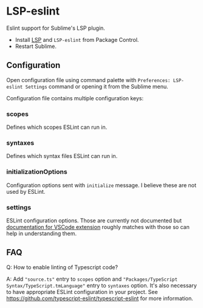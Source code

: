 # LSP-eslint

Eslint support for Sublime's LSP plugin.

* Install [LSP](https://packagecontrol.io/packages/LSP) and `LSP-eslint` from Package Control.
* Restart Sublime.

## Configuration

Open configuration file using command palette with `Preferences: LSP-eslint Settings` command or opening it from the Sublime menu.

Configuration file contains multiple configuration keys:

### scopes

Defines which scopes ESLint can run in.

### syntaxes

Defines which syntax files ESLint can run in.

### initializationOptions

Configuration options sent with `initialize` message. I believe these are not used by ESLint.

### settings

ESLint configuration options. Those are currently not documented but [documentation for VSCode extension](https://marketplace.visualstudio.com/items?itemName=dbaeumer.vscode-eslint) roughly matches with those so can help in understanding them.

## FAQ

Q: How to enable linting of Typescript code?

A: Add `"source.ts"` entry to `scopes` option and `"Packages/TypeScript Syntax/TypeScript.tmLanguage"` entry to `syntaxes` option. It's also necessary to have appropriate ESLint configuration in your project. See https://github.com/typescript-eslint/typescript-eslint for more information. 
